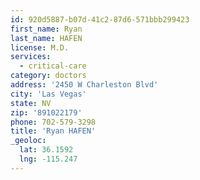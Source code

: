 ```yaml
---
id: 920d5887-b07d-41c2-87d6-571bbb299423
first_name: Ryan
last_name: HAFEN
license: M.D.
services:
  - critical-care
category: doctors
address: '2450 W Charleston Blvd'
city: 'Las Vegas'
state: NV
zip: '891022179'
phone: 702-579-3298
title: 'Ryan HAFEN'
_geoloc:
  lat: 36.1592
  lng: -115.247
---
```

